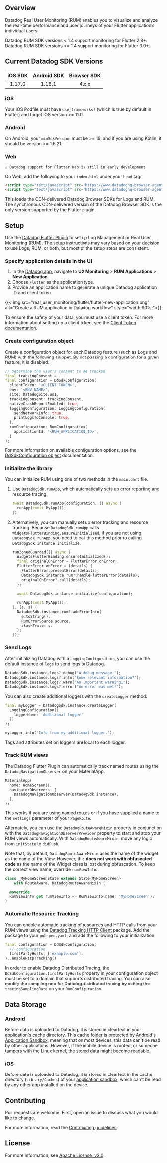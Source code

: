 ## Overview

Datadog Real User Monitoring (RUM) enables you to visualize and analyze the real-time performance and user journeys of your Flutter application’s individual users.

Datadog RUM SDK versions < 1.4 support monitoring for Flutter 2.8+.
Datadog RUM SDK versions >= 1.4 support monitoring for Flutter 3.0+.

## Current Datadog SDK Versions

[//]: # "SDK Table"

| iOS SDK | Android SDK | Browser SDK |
| :-----: | :---------: | :---------: |
| 1.17.0 | 1.18.1 | 4.x.x |

[//]: # (End SDK Table)

### iOS

Your iOS Podfile must have `use_frameworks!` (which is true by default in Flutter) and target iOS version >= 11.0.

### Android

On Android, your `minSdkVersion` must be >= 19, and if you are using Kotlin, it should be version >= 1.6.21.

### Web

`⚠️ Datadog support for Flutter Web is still in early development`

On Web, add the following to your `index.html` under your `head` tag:

```html
<script type="text/javascript" src="https://www.datadoghq-browser-agent.com/datadog-logs-v4.js"></script>
<script type="text/javascript" src="https://www.datadoghq-browser-agent.com/datadog-rum-slim-v4.js"></script>
```

This loads the CDN-delivered Datadog Browser SDKs for Logs and RUM. The synchronous CDN-delivered version of the Datadog Browser SDK is the only version supported by the Flutter plugin.

## Setup

Use the [Datadog Flutter Plugin][1] to set up Log Management or Real User Monitoring (RUM). The setup instructions may vary based on your decision to use Logs, RUM, or both, but most of the setup steps are consistent.

### Specify application details in the UI

1. In the [Datadog app][2], navigate to **UX Monitoring** > **RUM Applications** > **New Application**.
2. Choose `Flutter` as the application type.
3. Provide an application name to generate a unique Datadog application ID and client token.

{{< img src="real_user_monitoring/flutter/flutter-new-application.png" alt="Create a RUM application in Datadog workflow" style="width:90%;">}}

To ensure the safety of your data, you must use a client token. For more information about setting up a client token, see the [Client Token documentation][3].

### Create configuration object

Create a configuration object for each Datadog feature (such as Logs and RUM) with the following snippet. By not passing a configuration for a given feature, it is disabled.

```dart
// Determine the user's consent to be tracked
final trackingConsent = ...
final configuration = DdSdkConfiguration(
  clientToken: '<CLIENT_TOKEN>',
  env: '<ENV_NAME>',
  site: DatadogSite.us1,
  trackingConsent: trackingConsent,
  nativeCrashReportEnabled: true,
  loggingConfiguration: LoggingConfiguration(
    sendNetworkInfo: true,
    printLogsToConsole: true,
  ),
  rumConfiguration: RumConfiguration(
    applicationId: '<RUM_APPLICATION_ID>',
  )
);
```

For more information on available configuration options, see the [DdSdkConfiguration object][8] documentation.

### Initialize the library

You can initialize RUM using one of two methods in the `main.dart` file.

1. Use `DatadogSdk.runApp`, which automatically sets up error reporting and resource tracing.

   ```dart
   await DatadogSdk.runApp(configuration, () async {
     runApp(const MyApp());
   })
   ```

2. Alternatively, you can manually set up error tracking and resource tracking. Because `DatadogSdk.runApp` calls `WidgetsFlutterBinding.ensureInitialized`, if you are not using `DatadogSdk.runApp`, you need to call this method prior to calling `DatadogSdk.instance.initialize`.

   ```dart
   runZonedGuarded(() async {
     WidgetsFlutterBinding.ensureInitialized();
     final originalOnError = FlutterError.onError;
     FlutterError.onError = (details) {
       FlutterError.presentError(details);
       DatadogSdk.instance.rum?.handleFlutterError(details);
       originalOnError?.call(details);
     };

     await DatadogSdk.instance.initialize(configuration);

     runApp(const MyApp());
   }, (e, s) {
     DatadogSdk.instance.rum?.addErrorInfo(
       e.toString(),
       RumErrorSource.source,
       stackTrace: s,
     );
   });
   ```

### Send Logs

After initializing Datadog with a `LoggingConfiguration`, you can use the default instance of `logs` to send logs to Datadog.

```dart
DatadogSdk.instance.logs?.debug("A debug message.");
DatadogSdk.instance.logs?.info("Some relevant information?");
DatadogSdk.instance.logs?.warn("An important warning…");
DatadogSdk.instance.logs?.error("An error was met!");
```

You can also create additional loggers with the `createLogger` method:

```dart
final myLogger = DatadogSdk.instance.createLogger(
  LoggingConfiguration({
    loggerName: 'Additional logger'
  })
);

myLogger.info('Info from my additional logger.');
```

Tags and attributes set on loggers are local to each logger.

### Track RUM views

The Datadog Flutter Plugin can automatically track named routes using the `DatadogNavigationObserver` on your MaterialApp.

```dart
MaterialApp(
  home: HomeScreen(),
  navigatorObservers: [
    DatadogNavigationObserver(DatadogSdk.instance),
  ],
);
```

This works if you are using named routes or if you have supplied a name to the `settings` parameter of your `PageRoute`.

Alternately, you can use the `DatadogRouteAwareMixin` property in conjunction with the `DatadogNavigationObserverProvider` property to start and stop your RUM views automatically. With `DatadogRouteAwareMixin`, move any logic from `initState` to `didPush`.

Note that, by default, `DatadogRouteAwareMixin` uses the name of the widget as the name of the View. However, this **does not work with obfuscated code** as the name of the Widget class is lost during obfuscation. To keep the correct view name, override `rumViewInfo`:

```dart
class _MyHomeScreenState extends State<MyHomeScreen>
    with RouteAware, DatadogRouteAwareMixin {

  @override
  RumViewInfo get rumViewInfo => RumViewInfo(name: 'MyHomeScreen');
}
```

### Automatic Resource Tracking

You can enable automatic tracking of resources and HTTP calls from your RUM views using the [Datadog Tracking HTTP Client][7] package. Add the package to your `pubspec.yaml`, and add the following to your initialization:

```dart
final configuration = DdSdkConfiguration(
  // configuration
  firstPartyHosts: ['example.com'],
)..enableHttpTracking()
```

In order to enable Datadog Distributed Tracing, the `DdSdkConfiguration.firstPartyHosts` property in your configuration object must be set to a domain that supports distributed tracing. You can also modify the sampling rate for Datadog distributed tracing by setting the `tracingSamplingRate` on your `RumConfiguration`.

## Data Storage

### Android

Before data is uploaded to Datadog, it is stored in cleartext in your application's cache directory.
This cache folder is protected by [Android's Application Sandbox][6], meaning that on most devices,
this data can't be read by other applications. However, if the mobile device is rooted, or someone
tampers with the Linux kernel, the stored data might become readable.

### iOS

Before data is uploaded to Datadog, it is stored in cleartext in the cache directory (`Library/Caches`)
of your [application sandbox][9], which can't be read by any other app installed on the device.

## Contributing

Pull requests are welcome. First, open an issue to discuss what you would like to change.

For more information, read the [Contributing guidelines][4].

## License

For more information, see [Apache License, v2.0][5].

[1]: https://pub.dev/packages/datadog_flutter_plugin
[2]: https://app.datadoghq.com/rum/application/create
[3]: https://docs.datadoghq.com/account_management/api-app-keys/#client-tokens
[4]: https://github.com/DataDog/dd-sdk-flutter/blob/main/CONTRIBUTING.md
[5]: https://github.com/DataDog/dd-sdk-flutter/blob/main/LICENSE
[6]: https://source.android.com/security/app-sandbox
[7]: https://pub.dev/packages/datadog_tracking_http_client
[8]: https://pub.dev/documentation/datadog_flutter_plugin/latest/datadog_flutter_plugin/DdSdkConfiguration-class.html
[9]: https://support.apple.com/guide/security/security-of-runtime-process-sec15bfe098e/web
